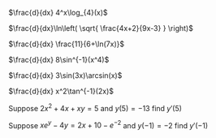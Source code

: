 $\frac{d}{dx} 4^x\log_{4}(x)$

$\frac{d}{dx}\ln\left( \sqrt{ \frac{4x+2}{9x-3} } \right)$

$\frac{d}{dx} \frac{11}{6+\ln(7x)}$

$\frac{d}{dx} 8\sin^{-1}(x^4)$

$\frac{d}{dx} 3\sin(3x)\arcsin(x)$

$\frac{d}{dx} x^2\tan^{-1}(2x)$

Suppose $2x^2 + 4x + xy = 5$ and $y(5) = -13$ find $y\prime(5)$

Suppose $xe^y -4y = 2x + 10 -e^{-2}$ and $y(-1) = -2$ find $y\prime(-1)$
